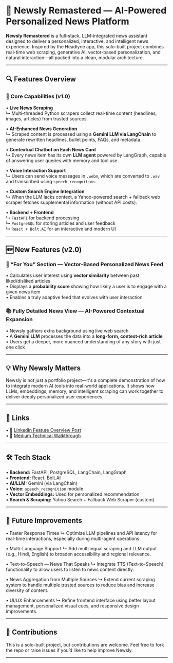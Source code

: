 # 📰 Newsly Remastered — AI-Powered Personalized News Platform

**Newsly Remastered** is a full-stack, LLM-integrated news assistant designed to deliver a personalized, interactive, and intelligent news experience. Inspired by the Headlyne app, this solo-built project combines real-time web scraping, generative AI, vector-based personalization, and natural interaction—all packed into a clean, modular architecture.

---

## 🔍 Features Overview

### 🚀 Core Capabilities (v1.0)
• **Live News Scraping**  
↳ Multi-threaded Python scrapers collect real-time content (headlines, images, articles) from trusted sources.

• **AI-Enhanced News Generation**  
↳ Scraped content is processed using a **Gemini LLM via LangChain** to generate rewritten headlines, bullet points, FAQs, and metadata.

• **Contextual Chatbot on Each News Card**  
↳ Every news item has its own **LLM agent** powered by LangGraph, capable of answering user queries with memory and tool use.

• **Voice Interaction Support**  
↳ Users can send voice messages in `.webm`, which are converted to `.wav` and transcribed using `speech_recognition`.

• **Custom Search Engine Integration**  
↳ When the LLM lacks context, a Yahoo-powered search + fallback web scraper fetches supplemental information (without API costs).

• **Backend + Frontend**  
↳ `FastAPI` for backend processing  
↳ `PostgreSQL` for storing articles and user feedback  
↳ `React + Bolt.AI` for an interactive and modern UI  

---

## 🆕 New Features (v2.0)

### 📌 “For You” Section — Vector-Based Personalized News Feed  
• Calculates user interest using **vector similarity** between past liked/disliked articles  
• Displays a **probability score** showing how likely a user is to engage with a given news item  
• Enables a truly adaptive feed that evolves with user interaction

### 📚 Fully Detailed News View — AI-Powered Contextual Expansion  
• Newsly gathers extra background using live web search  
• A **Gemini LLM** processes the data into a **long-form, context-rich article**  
• Users get a deeper, more nuanced understanding of any story with just one click

---

## 💡 Why Newsly Matters

Newsly is not just a portfolio project—it's a complete demonstration of how to integrate modern AI tools into real-world applications. It shows how LLMs, embeddings, memory, and intelligent scraping can work together to deliver deeply personalized user experiences.

---

## 📎 Links

• 🔗 [LinkedIn Feature Overview Post](https://www.linkedin.com/feed/update/urn:li:activity:7347952350495416322/)  
• 📘 [Medium Technical Walkthrough](https://lnkd.in/gRf3Bmen)  

---

## 🛠 Tech Stack

• **Backend:** FastAPI, PostgreSQL, LangChain, LangGraph  
• **Frontend:** React, Bolt.AI  
• **AI/LLM:** Gemini (via LangChain)  
• **Voice:** `speech_recognition` module  
• **Vector Embeddings:** Used for personalized recommendation  
• **Search & Scraping:** Yahoo Search + Fallback Web Scraper (custom)

---

## 📌 Future Improvements
• Faster Response Times
↳ Optimize LLM pipelines and API latency for real-time interactions, especially during multi-agent operations.

• Multi-Language Support
↳ Add multilingual scraping and LLM output (e.g., Hindi, English) to broaden accessibility and regional relevance.

• Text-to-Speech — News That Speaks
↳ Integrate TTS (Text-to-Speech) functionality to allow users to listen to news content directly.

• News Aggregation from Multiple Sources
↳ Extend current scraping system to handle multiple trusted sources to reduce bias and increase diversity of content.

• UI/UX Enhancements
↳ Refine frontend interface using better layout management, personalized visual cues, and responsive design improvements.

---

## 🤝 Contributions

This is a solo-built project, but contributions are welcome. Feel free to fork the repo or raise issues if you’d like to help improve Newsly.

---




